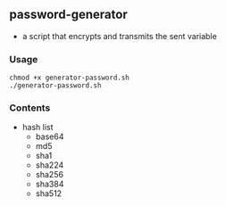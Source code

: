 ## password-generator
- a script that encrypts and transmits the sent variable
### Usage
```shell
chmod +x generator-password.sh
./generator-password.sh
```
### Contents
- hash list
  - base64
  - md5
  - sha1
  - sha224
  - sha256
  - sha384
  - sha512
